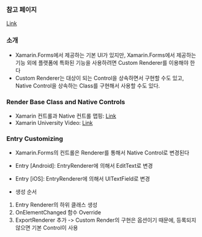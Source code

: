 ### 참고 페이지
[Link](https://docs.microsoft.com/ko-kr/xamarin/xamarin-forms/app-fundamentals/custom-renderer/)

### 소개
- Xamarin.Forms에서 제공하는 기본 UI가 있지만, Xamarin.Forms에서 제공하는 기능 외에 플랫폼에 특화된 기능을 사용하려면 Custom Renderer를 이용해야 한다
- Custom Renderer는 대상이 되는 Control을 상속하면서 구현할 수도 있고,<br>
Native Control을 상속하는 Class를 구현해서 사용할 수도 있다. 

### Render Base Class and Native Controls
- Xamarin 컨트롤과 Native 컨트롤 맵핑: [Link](https://docs.microsoft.com/ko-kr/xamarin/xamarin-forms/app-fundamentals/custom-renderer/renderers)
- Xamarin University Video: [Link](https://developer.xamarin.com/videos/cross-platform/xamarinforms-custom-renderers/)

### Entry Customizing
- Xamarin.Forms의 컨트롤은 Renderer를 통해서 Native Control로 변경된다
- Entry [Android]: EntryRenderer에 의해서 EditText로 변경
- Entry [iOS]: EntryRenderer에 의해서 UITextField로 변경

- 생성 순서
 1) Entry Renderer의 하위 클래스 생성
 2) OnElementChanged 함수 Override
 3) ExportRenderer 추가
 -> Custom Render의 구현은 옵션이기 때문에, 등록되지 않으면 기본 Control이 사용

 

